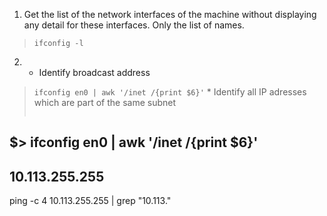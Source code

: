 1. Get the list of the network interfaces of the machine without displaying any detail for these interfaces. Only the list of names.
> `ifconfig -l`
2.
    * Identify broadcast address
> `ifconfig en0 | awk '/inet /{print $6}'`
    * Identify all IP adresses which are part of the same subnet
> ```
##		$> ifconfig en0 | awk '/inet /{print $6}'
##		10.113.255.255
ping -c 4 10.113.255.255 | grep "10.113."
```
